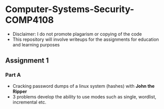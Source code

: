 # Computer-Systems-Security-COMP4108

- Disclaimer: I do not promote plagarism or copying of the code
- This repository will involve writeups for the assignments for education and learning purposes 

## Assignment 1
### Part A 
- Cracking password dumps of a linux system (hashes) with <b>John the Ripper</b>
- 3 problems develop the ability to use modes such as single, wordlist, incremental etc. 


